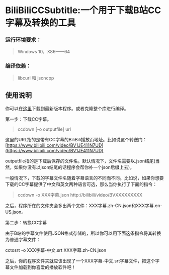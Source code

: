 # BiliBiliCCSubtitle:一个用于下载B站CC字幕及转换的工具

### 运行环境要求：
> Windows 10，X86——64
### 编译依赖：
> libcurl 和 jsoncpp
>
## 使用说明
你可以在[这里](https://gitee.com/nathan_li97/BiliBiliCCSubtitle/attach_files/422312/download)下载到最新版本程序。或者克隆整个库进行编译。

第一步：下载CC字幕。
> ccdown [-o outputfile] url

这里的URL指的是带有CC字幕的BiliBili播放页地址。比如说这个转送门：
[https://www.bilibili.com/video/BV1JE411N7UD](https://www.bilibili.com/video/BV1JE411N7UD)

outputfile指的是下载后保存的文件名。默认情况下，文件名需要以.json结尾(当然，如果你没有以json结尾的话程序会帮你补一个json后缀上去)。

一般情况下，下载的字幕文件名随着字幕语言的不同而不同。比如说，如果你想要下载的CC字幕提供了中文和英文两种语言可选，那么当你执行了下面的指令：

> ccdown -o XXX字幕.json http://bilibili/video/BVXXXXXXXXX

之后，程序所在的文件夹会多出两个文件：XXX字幕.zh-CN.json和XXX字幕.en-US.json。

第二步：转换CC字幕

由于B站的字幕文件使用JSON格式存储的，所以你可以用下面这条指令将其转换为普通字幕文件：

cctosrt -o XXX字幕-中文.srt XXX字幕.zh-CN.json

之后，你的程序文件夹就应该出现了一个XXX字幕-中文.srt字幕文件，把这个字幕文件加载到你喜爱的播放软件吧！
